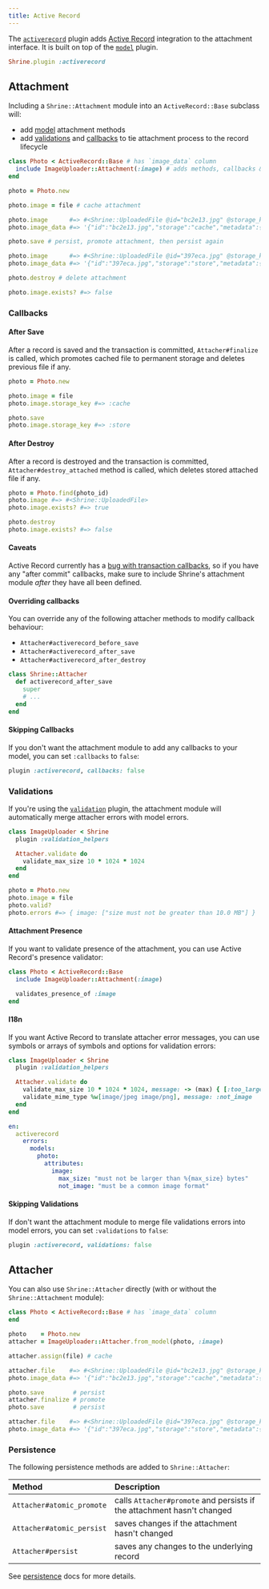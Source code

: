 ```yaml
---
title: Active Record
---
```


The [`activerecord`][activerecord] plugin adds [Active Record] integration to
the attachment interface. It is built on top of the [`model`][model] plugin.

```rb
Shrine.plugin :activerecord
```

## Attachment

Including a `Shrine::Attachment` module into an `ActiveRecord::Base` subclass
will:

* add [model] attachment methods
* add [validations](#validations) and [callbacks](#callbacks) to tie attachment
  process to the record lifecycle

```rb
class Photo < ActiveRecord::Base # has `image_data` column
  include ImageUploader::Attachment(:image) # adds methods, callbacks & validations
end
```
```rb
photo = Photo.new

photo.image = file # cache attachment

photo.image      #=> #<Shrine::UploadedFile @id="bc2e13.jpg" @storage_key=:cache ...>
photo.image_data #=> '{"id":"bc2e13.jpg","storage":"cache","metadata":{...}}'

photo.save # persist, promote attachment, then persist again

photo.image      #=> #<Shrine::UploadedFile @id="397eca.jpg" @storage_key=:store ...>
photo.image_data #=> '{"id":"397eca.jpg","storage":"store","metadata":{...}}'

photo.destroy # delete attachment

photo.image.exists? #=> false
```

### Callbacks

#### After Save

After a record is saved and the transaction is committed, `Attacher#finalize`
is called, which promotes cached file to permanent storage and deletes previous
file if any.

```rb
photo = Photo.new

photo.image = file
photo.image.storage_key #=> :cache

photo.save
photo.image.storage_key #=> :store
```

#### After Destroy

After a record is destroyed and the transaction is committed,
`Attacher#destroy_attached` method is called, which deletes stored attached
file if any.

```rb
photo = Photo.find(photo_id)
photo.image #=> #<Shrine::UploadedFile>
photo.image.exists? #=> true

photo.destroy
photo.image.exists? #=> false
```

#### Caveats

Active Record currently has a [bug with transaction callbacks], so if you have
any "after commit" callbacks, make sure to include Shrine's attachment module
*after* they have all been defined.

#### Overriding callbacks

You can override any of the following attacher methods to modify callback
behaviour:

* `Attacher#activerecord_before_save`
* `Attacher#activerecord_after_save`
* `Attacher#activerecord_after_destroy`

```rb
class Shrine::Attacher
  def activerecord_after_save
    super
    # ...
  end
end
```

#### Skipping Callbacks

If you don't want the attachment module to add any callbacks to your model, you
can set `:callbacks` to `false`:

```rb
plugin :activerecord, callbacks: false
```

### Validations

If you're using the [`validation`][validation] plugin, the attachment module
will automatically merge attacher errors with model errors.

```rb
class ImageUploader < Shrine
  plugin :validation_helpers

  Attacher.validate do
    validate_max_size 10 * 1024 * 1024
  end
end
```
```rb
photo = Photo.new
photo.image = file
photo.valid?
photo.errors #=> { image: ["size must not be greater than 10.0 MB"] }
```

#### Attachment Presence

If you want to validate presence of the attachment, you can use Active Record's
presence validator:

```rb
class Photo < ActiveRecord::Base
  include ImageUploader::Attachment(:image)

  validates_presence_of :image
end
```

#### I18n

If you want Active Record to translate attacher error messages, you can use
symbols or arrays of symbols and options for validation errors:

```rb
class ImageUploader < Shrine
  plugin :validation_helpers

  Attacher.validate do
    validate_max_size 10 * 1024 * 1024, message: -> (max) { [:too_large, max: max] }
    validate_mime_type %w[image/jpeg image/png], message: :not_image
  end
end
```
```yml
en:
  activerecord
    errors:
      models:
        photo:
          attributes:
            image:
              max_size: "must not be larger than %{max_size} bytes"
              not_image: "must be a common image format"
```

#### Skipping Validations

If don't want the attachment module to merge file validations errors into
model errors, you can set `:validations` to `false`:

```rb
plugin :activerecord, validations: false
```

## Attacher

You can also use `Shrine::Attacher` directly (with or without the
`Shrine::Attachment` module):

```rb
class Photo < ActiveRecord::Base # has `image_data` column
end
```
```rb
photo    = Photo.new
attacher = ImageUploader::Attacher.from_model(photo, :image)

attacher.assign(file) # cache

attacher.file    #=> #<Shrine::UploadedFile @id="bc2e13.jpg" @storage_key=:cache ...>
photo.image_data #=> '{"id":"bc2e13.jpg","storage":"cache","metadata":{...}}'

photo.save        # persist
attacher.finalize # promote
photo.save        # persist

attacher.file    #=> #<Shrine::UploadedFile @id="397eca.jpg" @storage_key=:store ...>
photo.image_data #=> '{"id":"397eca.jpg","storage":"store","metadata":{...}}'
```

### Persistence

The following persistence methods are added to `Shrine::Attacher`:

| Method                    | Description                                                            |
| :-----                    | :----------                                                            |
| `Attacher#atomic_promote` | calls `Attacher#promote` and persists if the attachment hasn't changed |
| `Attacher#atomic_persist` | saves changes if the attachment hasn't changed                         |
| `Attacher#persist`        | saves any changes to the underlying record                             |

See [persistence] docs for more details.

[activerecord]: https://github.com/shrinerb/shrine/blob/master/lib/shrine/plugins/activerecord.rb
[Active Record]: https://guides.rubyonrails.org/active_record_basics.html
[model]: https://shrinerb.com/docs/plugins/model
[callbacks]: https://guides.rubyonrails.org/active_record_callbacks.html
[bug with transaction callbacks]: https://github.com/rails/rails/issues/14493
[validation]: https://shrinerb.com/docs/plugins/validation
[persistence]: https://shrinerb.com/docs/plugins/persistence
